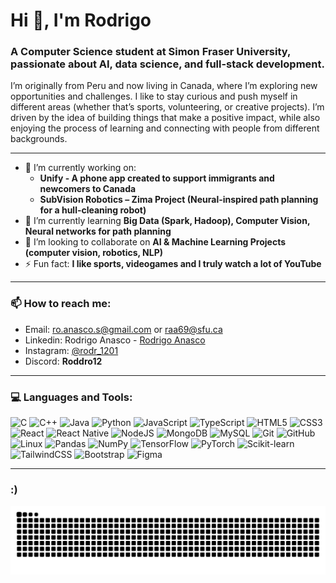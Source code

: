 <h1>Hi 👋, I'm Rodrigo</h1>
<h3>A Computer Science student at Simon Fraser University, passionate about AI, data science, and full-stack development.</h3>

I’m originally from Peru and now living in Canada, where I’m exploring new opportunities and challenges. I like to stay curious and push myself in different areas (whether that’s sports, volunteering, or creative projects). I’m driven by the idea of building things that make a positive impact, while also enjoying the process of learning and connecting with people from different backgrounds.

---

- 🔭 I’m currently working on:
  - **Unify - A phone app created to support immigrants and newcomers to Canada**  
  - **SubVision Robotics – Zima Project (Neural-inspired path planning for a hull-cleaning robot)** 
- 🌱 I’m currently learning **Big Data (Spark, Hadoop), Computer Vision, Neural networks for path planning**  
- 🤙 I’m looking to collaborate on **AI & Machine Learning Projects (computer vision, robotics, NLP)**  
- ⚡ Fun fact: **I like sports, videogames and I truly watch a lot of YouTube**  

---

<h3>📫 How to reach me:</h3>

- Email: [ro.anasco.s@gmail.com](mailto:ro.anasco.s@gmail.com) or [raa69@sfu.ca](mailto:raa69@sfu.ca)  
- Linkedin: Rodrigo Anasco - [Rodrigo Anasco](https://linkedin.com/in/rodrigo-anasco)  
- Instagram: [@rodr_1201](https://instagram.com/rodr_1201)  
- Discord: **Roddro12**  

---

<h3>💻 Languages and Tools:</h3>

<p>
  
![C](https://img.shields.io/badge/c-%2300599C.svg?style=for-the-badge&logo=c&logoColor=white)
![C++](https://img.shields.io/badge/c++-%2300599C.svg?style=for-the-badge&logo=c%2B%2B&logoColor=white)
![Java](https://img.shields.io/badge/java-%23ED8B00.svg?style=for-the-badge&logo=openjdk&logoColor=white)
![Python](https://img.shields.io/badge/python-%233776AB.svg?style=for-the-badge&logo=python&logoColor=white)
![JavaScript](https://img.shields.io/badge/javascript-%23323330.svg?style=for-the-badge&logo=javascript&logoColor=%23F7DF1E)
![TypeScript](https://img.shields.io/badge/typescript-%23007ACC.svg?style=for-the-badge&logo=typescript&logoColor=white)
![HTML5](https://img.shields.io/badge/html5-%23E34F26.svg?style=for-the-badge&logo=html5&logoColor=white)
![CSS3](https://img.shields.io/badge/css3-%231572B6.svg?style=for-the-badge&logo=css3&logoColor=white)
![React](https://img.shields.io/badge/react-%2320232a.svg?style=for-the-badge&logo=react&logoColor=%2361DAFB)
![React Native](https://img.shields.io/badge/react_native-%2320232a.svg?style=for-the-badge&logo=react&logoColor=%2361DAFB)
![NodeJS](https://img.shields.io/badge/node.js-6DA55F?style=for-the-badge&logo=node.js&logoColor=white)
![MongoDB](https://img.shields.io/badge/mongodb-%234ea94b.svg?style=for-the-badge&logo=mongodb&logoColor=white)
![MySQL](https://img.shields.io/badge/mysql-%2300f.svg?style=for-the-badge&logo=mysql&logoColor=white)
![Git](https://img.shields.io/badge/git-%23F05033.svg?style=for-the-badge&logo=git&logoColor=white)
![GitHub](https://img.shields.io/badge/github-%23121011.svg?style=for-the-badge&logo=github&logoColor=white)
![Linux](https://img.shields.io/badge/Linux-FCC624?style=for-the-badge&logo=linux&logoColor=black)
![Pandas](https://img.shields.io/badge/pandas-%23150458.svg?style=for-the-badge&logo=pandas&logoColor=white)
![NumPy](https://img.shields.io/badge/numpy-%23013243.svg?style=for-the-badge&logo=numpy&logoColor=white)
![TensorFlow](https://img.shields.io/badge/TensorFlow-%23FF6F00.svg?style=for-the-badge&logo=TensorFlow&logoColor=white)
![PyTorch](https://img.shields.io/badge/PyTorch-%23EE4C2C.svg?style=for-the-badge&logo=PyTorch&logoColor=white)
![Scikit-learn](https://img.shields.io/badge/scikit--learn-%23F7931E.svg?style=for-the-badge&logo=scikit-learn&logoColor=white)
![TailwindCSS](https://img.shields.io/badge/tailwindcss-%2338B2AC.svg?style=for-the-badge&logo=tailwind-css&logoColor=white)
![Bootstrap](https://img.shields.io/badge/bootstrap-%23563D7C.svg?style=for-the-badge&logo=bootstrap&logoColor=white)
![Figma](https://img.shields.io/badge/figma-%23F24E1E.svg?style=for-the-badge&logo=figma&logoColor=white)

</p>

---

<h3>:)</h3>
<picture>
  <source media="(prefers-color-scheme: dark)" srcset="https://raw.githubusercontent.com/rodrigoanasco/rodrigoanasco/output/github-contribution-grid-snake-dark.svg" />
  <source media="(prefers-color-scheme: light)" srcset="https://raw.githubusercontent.com/rodrigoanasco/rodrigoanasco/output/github-contribution-grid-snake.svg" />
  <img alt="github contribution snake" src="https://raw.githubusercontent.com/rodrigoanasco/rodrigoanasco/output/github-contribution-grid-snake.svg" />
</picture>
